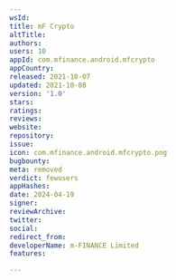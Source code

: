 ```yaml
---
wsId: 
title: mF Crypto
altTitle: 
authors: 
users: 10
appId: com.mfinance.android.mfcrypto
appCountry: 
released: 2021-10-07
updated: 2021-10-08
version: '1.0'
stars: 
ratings: 
reviews: 
website: 
repository: 
issue: 
icon: com.mfinance.android.mfcrypto.png
bugbounty: 
meta: removed
verdict: fewusers
appHashes: 
date: 2024-04-19
signer: 
reviewArchive: 
twitter: 
social: 
redirect_from: 
developerName: m-FINANCE Limited
features: 

---
```


